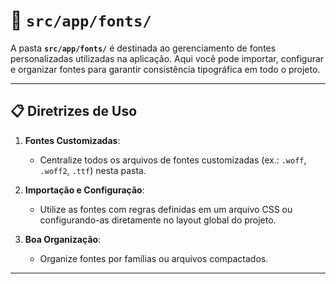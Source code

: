 # 📂 `src/app/fonts/`

A pasta **`src/app/fonts/`** é destinada ao gerenciamento de fontes personalizadas utilizadas na aplicação. Aqui você pode importar, configurar e organizar fontes para garantir consistência tipográfica em todo o projeto.

---

## 📋 Diretrizes de Uso

1. **Fontes Customizadas**:
    - Centralize todos os arquivos de fontes customizadas (ex.: `.woff`, `.woff2`, `.ttf`) nesta pasta.

2. **Importação e Configuração**:
    - Utilize as fontes com regras definidas em um arquivo CSS ou configurando-as diretamente no layout global do projeto.

3. **Boa Organização**:
    - Organize fontes por famílias ou arquivos compactados.
---

